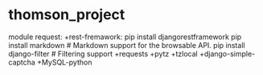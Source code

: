 # thomson_project
module request:
	+rest-fremawork: pip install djangorestframework
					pip install markdown       # Markdown support for the browsable API.
					pip install django-filter  # Filtering support
	+requests
	+pytz
	+tzlocal
    +django-simple-captcha
	+MySQL-python 